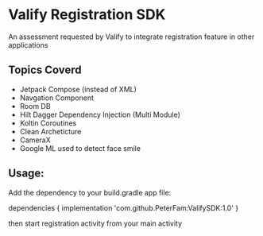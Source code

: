 Valify Registration SDK
============================

An assessment requested by Valify to integrate registration feature in other applications

## Topics Coverd ##

* Jetpack Compose (instead of XML)
* Navgation Component
* Room DB
* Hilt Dagger Dependency Injection (Multi Module)
* Koltin Coroutines
* Clean Archeticture
* CameraX
* Google ML used to detect face smile


 Usage:
 ------------
 Add the dependency to your build.gradle app file:

 dependencies {
	        implementation 'com.github.PeterFam:ValifySDK:1.0'
	}


 then start registration activity from your main activity

 
